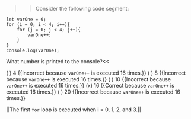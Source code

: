 >>Consider the following code segment:

```
let varOne = 0;
for (i = 0; i < 4; i++){
    for (j = 0; j < 4; j++){
        varOne++;
    }
}
console.log(varOne);
```

What number is printed to the console?<<

( ) 4 {{Incorrect because `varOne++` is executed 16 times.}}
( ) 8 {{Incorrect because `varOne++` is executed 16 times.}}
( ) 10 {{Incorrect because `varOne++` is executed 16 times.}}
(x) 16 {{Correct because `varOne++` is executed 16 times.}}
( ) 20 {{Incorrect because `varOne++` is executed 16 times.}}

||The first `for` loop is executed when i = 0, 1, 2, and 3.||